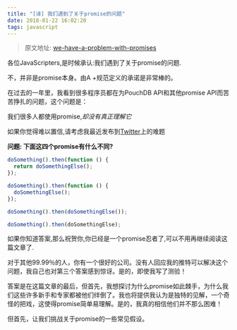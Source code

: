 ```yaml
---
title: "[译] 我们遇到了关于promise的问题"
date: 2018-01-22 16:02:20
tags: javascript
---
```


> 原文地址: [we-have-a-problem-with-promises](https://pouchdb.com/2015/05/18/we-have-a-problem-with-promises.html)

各位JavaScripters,是时候承认:我们遇到了关于promise的问题.

不，并非是promise本身。由A +规范定义的承诺是非常棒的。

在过去的一年里，我看到很多程序员都在为PouchDB API和其他promise API而苦苦挣扎的问题，这个问题是：

我们很多人都使用promise,*却没有真正理解它*

如果你觉得难以置信,请考虑我最近发布到[Twitter](https://twitter.com/nolanlawson/status/578948854411878400)上的难题

**问题: 下面这四个promise有什么不同?**
```javascript
doSomething().then(function () {
  return doSomethingElse();
});

doSomething().then(function () {
  doSomethingElse();
});

doSomething().then(doSomethingElse());

doSomething().then(doSomethingElse);
```
如果你知道答案,那么祝贺你,你已经是一个promise忍者了,可以不用再继续阅读这篇文章了.

对于其他99.99％的人，你有一个很好的公司。没有人回应我的推特可以解决这个问题，我自己也对第三个答案感到惊讶。是的，即使我写了测验！

答案是在这篇文章的最后，但首先，我想探讨为什么promise如此棘手，为什么我们这些许多新手和专家都被他们绊倒了。我也将提供我认为是独特的见解，一个奇怪的把戏，这使得promise简单易理解。是的，我真的相信他们并不那么困难！

但首先，让我们挑战关于promise的一些常见假设。